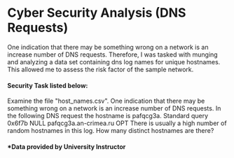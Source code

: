 # Cyber Security Analysis (DNS Requests)

One indication that there may be something wrong on a network is an increase number of DNS requests. Therefore, I was tasked with munging and analyzing a data set containing dns log names for unique hostnames. This allowed me to assess the risk factor of the sample network.

#### Security Task listed below:
Examine the file "host_names.csv". One indication that there may be something wrong on a network is an increase number of DNS requests. In the following DNS request the hostname is pafqcg3a. 
Standard query 0x6f7b NULL pafqcg3a.an-crimea.ru OPT 
There is usually a high number of random hostnames in this log. How many distinct hostnames are there?

#### *Data provided by University Instructor
